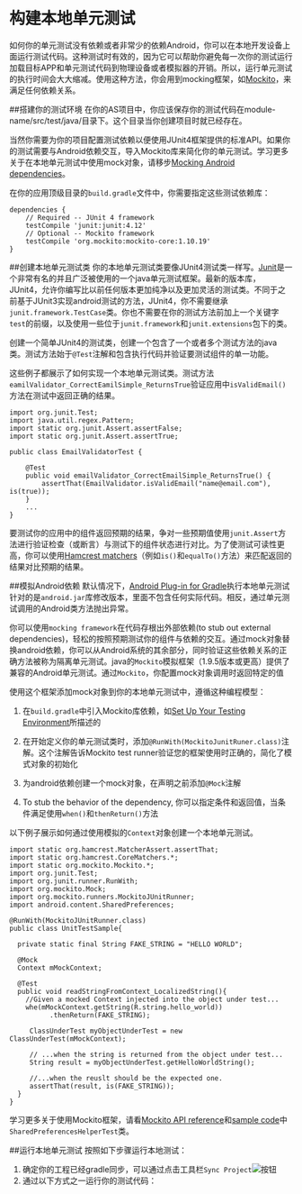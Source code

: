 # 构建本地单元测试

如何你的单元测试没有依赖或者非常少的依赖Android，你可以在本地开发设备上面运行测试代码。这种测试时有效的，因为它可以帮助你避免每一次你的测试运行加载目标APP和单元测试代码到物理设备或者模拟器的开销。所以，运行单元测试的执行时间会大大缩减。使用这种方法，你会用到mocking框架，如[Mockito](https://github.com/mockito/mockito)，来满足任何依赖关系。

##搭建你的测试环境
在你的AS项目中，你应该保存你的测试代码在module-name/src/test/java/目录下。这个目录当你创建项目时就已经存在。

当然你需要为你的项目配置测试依赖以便使用JUnit4框架提供的标准API。如果你的测试需要与Android依赖交互，导入Mockito库来简化你的单元测试。学习更多关于在本地单元测试中使用mock对象，请移步[Mocking Android dependencies](https://developer.android.com/training/testing/unit-testing/local-unit-tests.html#mocking-dependencies)。

在你的应用顶级目录的`build.gradle`文件中，你需要指定这些测试依赖库：
```
dependencies {
    // Required -- JUnit 4 framework
    testCompile 'junit:junit:4.12'
    // Optional -- Mockito framework
    testCompile 'org.mockito:mockito-core:1.10.19'
}
```

##创建本地单元测试类
你的本地单元测试类要像JUnit4测试类一样写。[Junit](http://junit.org/)是一个非常有名的并且广泛被使用的一个java单元测试框架。最新的版本库，JUnit4，允许你编写比以前任何版本更加纯净以及更加灵活的测试类。不同于之前基于JUnit3实现android测试的方法，JUnit4，你不需要继承`junit.framework.TestCase`类。你也不需要在你的测试方法前加上一个关键字`test`的前缀，以及使用一些位于`junit.framework`和`junit.extensions`包下的类。

创建一个简单JUnit4的测试类，创建一个包含了一个或者多个测试方法的java类。测试方法始于`@Test`注解和包含执行代码并验证要测试组件的单一功能。

这些例子都展示了如何实现一个本地单元测试类。测试方法`eamilValidator_CorrectEamilSimple_ReturnsTrue`验证应用中`isValidEmail()`方法在测试中返回正确的结果。

```
import org.junit.Test;
import java.util.regex.Pattern;
import static org.junit.Assert.assertFalse;
import static org.junit.Assert.assertTrue;

public class EmailValidatorTest {

    @Test
    public void emailValidator_CorrectEmailSimple_ReturnsTrue() {
        assertThat(EmailValidator.isValidEmail("name@email.com"), is(true));
    }
    ...
}

```
要测试你的应用中的组件返回预期的结果，争对一些预期值使用`junit.Assert`方法进行验证检查（或断言）与测试下的组件状态进行对比。为了使测试可读性更高，你可以使用[Hamcrest matchers](https://github.com/hamcrest)（例如`is()`和`equalTo()`方法）来匹配返回的结果对比预期的结果。

##模拟Android依赖
默认情况下，[Android Plug-in for Gradle](https://developer.android.com/tools/building/plugin-for-gradle.html)执行本地单元测试针对的是`android.jar`库修改版本，里面不包含任何实际代码。相反，通过单元测试调用的Android类方法抛出异常。

你可以使用`mocking framework`在代码存根出外部依赖(to stub out external dependencies)，轻松的按照预期测试你的组件与依赖的交互。通过mock对象替换android依赖，你可以从Android系统的其余部分，同时验证这些依赖关系的正确方法被称为隔离单元测试。java的`Mockito`模拟框架（1.9.5版本或更高）提供了兼容的Android单元测试。通过`Mockito`，你配置mock对象调用时返回特定的值

使用这个框架添加mock对象到你的本地单元测试中，遵循这种编程模型：

1. 在`build.gradle`中引入Mockito库依赖，如[Set Up Your Testing Environment](https://developer.android.com/training/testing/unit-testing/local-unit-tests.html#setup)所描述的
 
2. 在开始定义你的单元测试类时，添加`@RunWith(MockitoJunitRuner.class)`注解。这个注解告诉Mockito test runner验证您的框架使用时正确的，简化了模式对象的初始化
 
3. 为android依赖创建一个mock对象，在声明之前添加`@Mock`注解

4. To stub the behavior of the dependency, 你可以指定条件和返回值，当条件满足使用`when()`和`thenReturn()`方法

以下例子展示如何通过使用模拟的`Context`对象创建一个本地单元测试。

```
import static org.hamcrest.MatcherAssert.assertThat;
import static org.hamcrest.CoreMatchers.*;
import static org.mockito.Mockito.*;
import org.junit.Test;
import org.junit.runner.RunWith;
import org.mockito.Mock;
import org.mockito.runners.MockitoJUnitRunner;
import android.content.SharedPreferences;

@RunWith(MockitoJUnitRunner.class)
public class UnitTestSample{

  private static final String FAKE_STRING = "HELLO WORLD";
  
  @Mock
  Context mMockContext;
  
  @Test
  public void readStringFromContext_LocalizedString(){
    //Given a mocked Context injected into the object under test...
    whe(mMockContext.getString(R.string.hello_world))
          .thenReturn(FAKE_STRING);
          
     ClassUnderTest myObjectUnderTest = new ClassUnderTest(mMockContext);
     
     // ...when the string is returned from the object under test...
     String result = myObjectUnderTest.getHelloWorldString();
     
     //...when the reuslt should be the expected one.
     assertThat(result, is(FAKE_STRING));
  }
}
```
学习更多关于使用Mockito框架，请看[Mockito API reference](http://site.mockito.org/mockito/docs/current/org/mockito/Mockito.html)和[sample code](https://github.com/googlesamples/android-testing/tree/master/unit/BasicSample)中`SharedPreferencesHelperTest`类。

##运行本地单元测试
按照如下步骤运行本地测试：

1. 确定你的工程已经gradle同步，可以通过点击工具栏`Sync Project`![](https://developer.android.com/images/tools/sync-project.png)按钮
2. 通过以下方式之一运行你的测试代码：




















